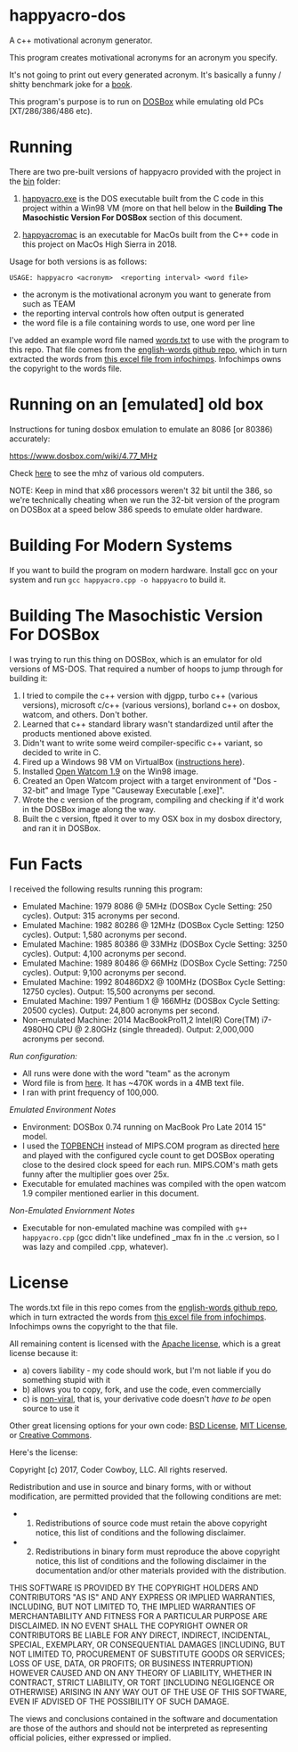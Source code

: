 # happyacro-dos

A c++ motivational acronym generator.

This program creates motivational acronyms for an acronym you specify. 

It's not going to print out every generated acronym. It's basically a funny / shitty benchmark joke for a [book](http://www.happyacro.com).

This program's purpose is to run on [DOSBox](https://www.dosbox.com/) while emulating old PCs [XT/286/386/486 etc).

# Running

There are two pre-built versions of happyacro provided with the project in the [bin](bin) folder: 

1. [happyacro.exe](happyacro.exe) is the DOS executable built from the C code in this project within a Win98 VM (more on that hell below in the **Building The Masochistic Version For DOSBox** section of this document. 

2. [happyacromac](happyacromac) is an executable for MacOs built from the C++ code in this project on MacOs High Sierra in 2018. 

Usage for both versions is as follows: 

	USAGE: happyacro <acronym>  <reporting interval> <word file>

- the acronym is the motivational acronym you want to generate from such as TEAM
- the reporting interval controls how often output is generated
- the word file is a file containing words to use, one word per line 

I've added an example word file named [words.txt]() to use with the program to this repo. That file comes from the [english-words github repo](https://github.com/dwyl/english-words), which in turn extracted the words from [this excel file from infochimps](http://www.infochimps.com/datasets/word-list-350000-simple-english-words-excel-readable). Infochimps owns the copyright to the words file. 

# Running on an [emulated] old box

Instructions for tuning dosbox emulation to emulate an 8086 [or 80386) accurately: 

https://www.dosbox.com/wiki/4.77_MHz

Check [here](https://en.wikipedia.org/wiki/List_of_Intel_microprocessors) to see the mhz of various old computers.

NOTE: Keep in mind that x86 processors weren't 32 bit until the 386, so we're technically cheating when we run the 32-bit version of the program on DOSBox at a speed below 386 speeds to emulate older hardware.

# Building For Modern Systems

If you want to build the program on modern hardware. Install gcc on your system and run `gcc happyacro.cpp -o happyacro` to build it.

# Building The Masochistic Version For DOSBox

I was trying to run this thing on DOSBox, which is an emulator for old versions of MS-DOS. That required a number of hoops to jump through for building it:

1. I tried to compile the c++ version with djgpp, turbo c++ (various versions), microsoft c/c++ (various versions), borland c++ on dosbox, watcom, and others. Don't bother.
2. Learned that c++ standard library wasn't standardized until after the products mentioned above existed.
3. Didn't want to write some weird compiler-specific c++ variant, so decided to write in C. 
4. Fired up a Windows 98 VM on VirtualBox ([instructions here](Win982018VM.md)).
6. Installed [Open Watcom 1.9](http://www.openwatcom.org) on the Win98 image.
7. Created an Open Watcom project with a target environment of "Dos - 32-bit" and Image Type "Causeway Executable [.exe]".
8. Wrote the c version of the program, compiling and checking if it'd work in the DOSBox image along the way. 
9. Built the c version, ftped it over to my OSX box in my dosbox directory, and ran it in DOSBox. 


# Fun Facts

I received the following results running this program: 

- Emulated Machine: 1979 8086 @ 5MHz (DOSBox Cycle Setting: 250 cycles). Output: 315 acronyms per second.
- Emulated Machine: 1982 80286 @ 12MHz (DOSBox Cycle Setting: 1250 cycles). Output: 1,580 acronyms per second.
- Emulated Machine: 1985 80386 @ 33MHz (DOSBox Cycle Setting: 3250 cycles). Output: 4,100 acronyms per second.
- Emulated Machine: 1989 80486 @ 66MHz (DOSBox Cycle Setting: 7250 cycles). Output: 9,100 acronyms per second.
- Emulated Machine: 1992 80486DX2 @ 100MHz (DOSBox Cycle Setting: 12750 cycles). Output: 15,500 acronyms per second.
- Emulated Machine: 1997 Pentium 1 @ 166MHz (DOSBox Cycle Setting: 20500 cycles). Output: 24,800 acronyms per second.  
- Non-emulated Machine: 2014 MacBookPro11,2 Intel(R) Core(TM) i7-4980HQ CPU @ 2.80GHz (single threaded). Output: 2,000,000 acronyms per second.

*Run configuration:*

- All runs were done with the word "team" as the acronym
- Word file is from [here](https://github.com/dwyl/english-words). It has ~470K words in a 4MB text file.
- I ran with print frequency of 100,000.

*Emulated Environment Notes*

- Environment: DOSBox 0.74 running on MacBook Pro Late 2014 15" model.
- I used the [TOPBENCH](https://dosbenchmark.wordpress.com/) instead of MIPS.COM program as directed [here](ttps://www.dosbox.com/wiki/4.77_MHz) and played with the configured cycle count to get DOSBox operating close to the desired clock speed for each run. MIPS.COM's math gets funny after the multiplier goes over 25x. 
- Executable for emulated machines was compiled with the open watcom 1.9 compiler mentioned earlier in this document.

*Non-Emulated Enviornment Notes*

- Executable for non-emulated machine was compiled with `g++ happyacro.cpp` (gcc didn't like undefined _max fn in the .c version, so I was lazy and compiled .cpp, whatever).

# License

The words.txt file in this repo comes from the [english-words github repo](https://github.com/dwyl/english-words), which in turn extracted the words from [this excel file from infochimps](http://www.infochimps.com/datasets/word-list-350000-simple-english-words-excel-readable). Infochimps owns the copyright to the that file. 

All remaining content is licensed with the [Apache license](http://en.wikipedia.org/wiki/Apache_license), which is a great license because it:

* a) covers liability - my code should work, but I'm not liable if you do something stupid with it
* b) allows you to copy, fork, and use the code, even commercially
* c) is [non-viral](http://en.wikipedia.org/wiki/Viral_license), that is, your derivative code doesn't *have to be* open source to use it

Other great licensing options for your own code: [BSD License](https://en.wikipedia.org/wiki/BSD_licenses), [MIT License](https://en.wikipedia.org/wiki/MIT_License), or [Creative Commons](https://en.wikipedia.org/wiki/Creative_Commons_license).

Here's the license:

Copyright [c) 2017, Coder Cowboy, LLC. All rights reserved.

Redistribution and use in source and binary forms, with or without
modification, are permitted provided that the following conditions are met:
* 1. Redistributions of source code must retain the above copyright notice, this
list of conditions and the following disclaimer.
* 2. Redistributions in binary form must reproduce the above copyright notice,
this list of conditions and the following disclaimer in the documentation
and/or other materials provided with the distribution.
  
THIS SOFTWARE IS PROVIDED BY THE COPYRIGHT HOLDERS AND CONTRIBUTORS "AS IS" AND
ANY EXPRESS OR IMPLIED WARRANTIES, INCLUDING, BUT NOT LIMITED TO, THE IMPLIED
WARRANTIES OF MERCHANTABILITY AND FITNESS FOR A PARTICULAR PURPOSE ARE
DISCLAIMED. IN NO EVENT SHALL THE COPYRIGHT OWNER OR CONTRIBUTORS BE LIABLE FOR
ANY DIRECT, INDIRECT, INCIDENTAL, SPECIAL, EXEMPLARY, OR CONSEQUENTIAL DAMAGES
[INCLUDING, BUT NOT LIMITED TO, PROCUREMENT OF SUBSTITUTE GOODS OR SERVICES;
LOSS OF USE, DATA, OR PROFITS; OR BUSINESS INTERRUPTION) HOWEVER CAUSED AND
ON ANY THEORY OF LIABILITY, WHETHER IN CONTRACT, STRICT LIABILITY, OR TORT
[INCLUDING NEGLIGENCE OR OTHERWISE) ARISING IN ANY WAY OUT OF THE USE OF THIS
SOFTWARE, EVEN IF ADVISED OF THE POSSIBILITY OF SUCH DAMAGE.
  
The views and conclusions contained in the software and documentation are those
of the authors and should not be interpreted as representing official policies,
either expressed or implied.
